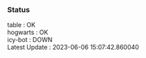 ### Status


table : OK  
hogwarts : OK  
icy-bot : DOWN  
Latest Update : 2023-06-06 15:07:42.860040
